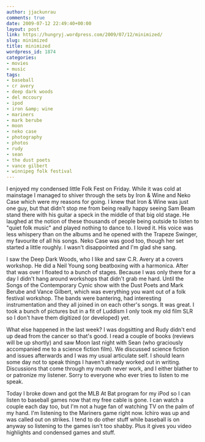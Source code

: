 ```yaml
---
author: jjackunrau
comments: true
date: 2009-07-12 22:49:40+00:00
layout: post
link: https://hungryj.wordpress.com/2009/07/12/minimized/
slug: minimized
title: minimized
wordpress_id: 1874
categories:
- movies
- music
tags:
- baseball
- cr avery
- deep dark woods
- del mccoury
- ipod
- iron &amp; wine
- mariners
- mark berube
- moon
- neko case
- photography
- photos
- rudy
- sean
- the dust poets
- vance gilbert
- winnipeg folk festival
---
```


I enjoyed my condensed little Folk Fest on Friday. While it was cold at mainstage I managed to shiver through the sets by Iron & Wine and Neko Case which were my reasons for going. I knew that Iron & Wine was just one guy, but that didn't stop me from being really happy seeing Sam Beam stand there with his guitar a speck in the middle of that big old stage. He laughed at the notion of these thousands of people being outside to listen to "quiet folk music" and played nothing to dance to. I loved it. His voice was less whispery than on the albums and he opened with the Trapeze Swinger, my favourite of all his songs. Neko Case was good too, though her set started a little roughly. I wasn't disappointed and I'm glad she sang.

I saw the Deep Dark Woods, who I like and saw C.R. Avery at a covers workshop. He did a Neil Young song beatboxing with a harmonica. After that was over I floated to a bunch of stages. Because I was only there for a day I didn't hang around workshops that didn't grab me hard. Until the Songs of the Contemporary Cynic show with the Dust Poets and Mark Berube and Vance Gilbert, which was everything you want out of a folk festival workshop. The bands were bantering, had interesting instrumentation and they all joined in on each other's songs. It was great. I took a bunch of pictures but in a fit of Luddism I only took my old film SLR so I don't have them digitized (or developed) yet.

What else happened in the last week? I was dogsitting and Rudy didn't end up dead from the cancer so that's good. I read a couple of books (reviews will be up shortly) and saw Moon last night with Sean (who graciously accompanied me to a science fiction film). We discussed science fiction and issues afterwards and I was my usual articulate self. I should learn some day not to speak things I haven't already worked out in writing. Discussions that come through my mouth never work, and I either blather to or patronize my listener. Sorry to everyone who ever tries to listen to me speak.

Today I broke down and got the MLB At Bat program for my iPod so I can listen to baseball games now that my free cable is gone. I can watch a couple each day too, but I'm not a huge fan of watching TV on the palm of my hand. I'm listening to the Mariners game right now. Ichiro was up and was called out on strikes. I tend to do other stuff while baseball is on anyway so listening to the games isn't too shabby. Plus it gives you video highlights and condensed games and stuff.
